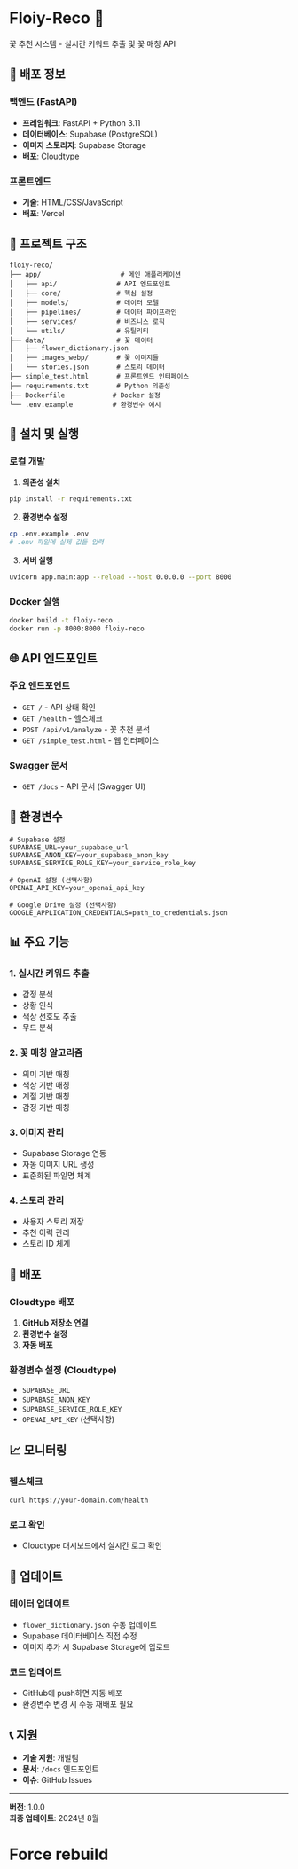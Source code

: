 # Floiy-Reco 🌸

꽃 추천 시스템 - 실시간 키워드 추출 및 꽃 매칭 API

## 🚀 배포 정보

### 백엔드 (FastAPI)
- **프레임워크**: FastAPI + Python 3.11
- **데이터베이스**: Supabase (PostgreSQL)
- **이미지 스토리지**: Supabase Storage
- **배포**: Cloudtype

### 프론트엔드
- **기술**: HTML/CSS/JavaScript
- **배포**: Vercel

## 📁 프로젝트 구조

```
floiy-reco/
├── app/                    # 메인 애플리케이션
│   ├── api/               # API 엔드포인트
│   ├── core/              # 핵심 설정
│   ├── models/            # 데이터 모델
│   ├── pipelines/         # 데이터 파이프라인
│   ├── services/          # 비즈니스 로직
│   └── utils/             # 유틸리티
├── data/                  # 꽃 데이터
│   ├── flower_dictionary.json
│   ├── images_webp/       # 꽃 이미지들
│   └── stories.json       # 스토리 데이터
├── simple_test.html       # 프론트엔드 인터페이스
├── requirements.txt       # Python 의존성
├── Dockerfile            # Docker 설정
└── .env.example          # 환경변수 예시
```

## 🔧 설치 및 실행

### 로컬 개발

1. **의존성 설치**
```bash
pip install -r requirements.txt
```

2. **환경변수 설정**
```bash
cp .env.example .env
# .env 파일에 실제 값들 입력
```

3. **서버 실행**
```bash
uvicorn app.main:app --reload --host 0.0.0.0 --port 8000
```

### Docker 실행

```bash
docker build -t floiy-reco .
docker run -p 8000:8000 floiy-reco
```

## 🌐 API 엔드포인트

### 주요 엔드포인트
- `GET /` - API 상태 확인
- `GET /health` - 헬스체크
- `POST /api/v1/analyze` - 꽃 추천 분석
- `GET /simple_test.html` - 웹 인터페이스

### Swagger 문서
- `GET /docs` - API 문서 (Swagger UI)

## 🔑 환경변수

```env
# Supabase 설정
SUPABASE_URL=your_supabase_url
SUPABASE_ANON_KEY=your_supabase_anon_key
SUPABASE_SERVICE_ROLE_KEY=your_service_role_key

# OpenAI 설정 (선택사항)
OPENAI_API_KEY=your_openai_api_key

# Google Drive 설정 (선택사항)
GOOGLE_APPLICATION_CREDENTIALS=path_to_credentials.json
```

## 📊 주요 기능

### 1. 실시간 키워드 추출
- 감정 분석
- 상황 인식
- 색상 선호도 추출
- 무드 분석

### 2. 꽃 매칭 알고리즘
- 의미 기반 매칭
- 색상 기반 매칭
- 계절 기반 매칭
- 감정 기반 매칭

### 3. 이미지 관리
- Supabase Storage 연동
- 자동 이미지 URL 생성
- 표준화된 파일명 체계

### 4. 스토리 관리
- 사용자 스토리 저장
- 추천 이력 관리
- 스토리 ID 체계

## 🚀 배포

### Cloudtype 배포

1. **GitHub 저장소 연결**
2. **환경변수 설정**
3. **자동 배포**

### 환경변수 설정 (Cloudtype)
- `SUPABASE_URL`
- `SUPABASE_ANON_KEY`
- `SUPABASE_SERVICE_ROLE_KEY`
- `OPENAI_API_KEY` (선택사항)

## 📈 모니터링

### 헬스체크
```bash
curl https://your-domain.com/health
```

### 로그 확인
- Cloudtype 대시보드에서 실시간 로그 확인

## 🔄 업데이트

### 데이터 업데이트
- `flower_dictionary.json` 수동 업데이트
- Supabase 데이터베이스 직접 수정
- 이미지 추가 시 Supabase Storage에 업로드

### 코드 업데이트
- GitHub에 push하면 자동 배포
- 환경변수 변경 시 수동 재배포 필요

## 📞 지원

- **기술 지원**: 개발팀
- **문서**: `/docs` 엔드포인트
- **이슈**: GitHub Issues

---

**버전**: 1.0.0  
**최종 업데이트**: 2024년 8월
# Force rebuild
